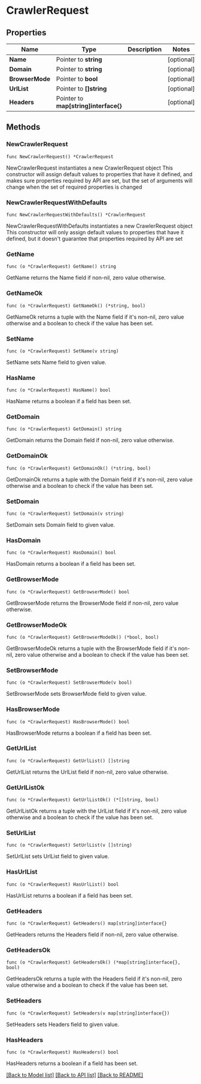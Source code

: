 # CrawlerRequest

## Properties

Name | Type | Description | Notes
------------ | ------------- | ------------- | -------------
**Name** | Pointer to **string** |  | [optional] 
**Domain** | Pointer to **string** |  | [optional] 
**BrowserMode** | Pointer to **bool** |  | [optional] 
**UrlList** | Pointer to **[]string** |  | [optional] 
**Headers** | Pointer to **map[string]interface{}** |  | [optional] 

## Methods

### NewCrawlerRequest

`func NewCrawlerRequest() *CrawlerRequest`

NewCrawlerRequest instantiates a new CrawlerRequest object
This constructor will assign default values to properties that have it defined,
and makes sure properties required by API are set, but the set of arguments
will change when the set of required properties is changed

### NewCrawlerRequestWithDefaults

`func NewCrawlerRequestWithDefaults() *CrawlerRequest`

NewCrawlerRequestWithDefaults instantiates a new CrawlerRequest object
This constructor will only assign default values to properties that have it defined,
but it doesn't guarantee that properties required by API are set

### GetName

`func (o *CrawlerRequest) GetName() string`

GetName returns the Name field if non-nil, zero value otherwise.

### GetNameOk

`func (o *CrawlerRequest) GetNameOk() (*string, bool)`

GetNameOk returns a tuple with the Name field if it's non-nil, zero value otherwise
and a boolean to check if the value has been set.

### SetName

`func (o *CrawlerRequest) SetName(v string)`

SetName sets Name field to given value.

### HasName

`func (o *CrawlerRequest) HasName() bool`

HasName returns a boolean if a field has been set.

### GetDomain

`func (o *CrawlerRequest) GetDomain() string`

GetDomain returns the Domain field if non-nil, zero value otherwise.

### GetDomainOk

`func (o *CrawlerRequest) GetDomainOk() (*string, bool)`

GetDomainOk returns a tuple with the Domain field if it's non-nil, zero value otherwise
and a boolean to check if the value has been set.

### SetDomain

`func (o *CrawlerRequest) SetDomain(v string)`

SetDomain sets Domain field to given value.

### HasDomain

`func (o *CrawlerRequest) HasDomain() bool`

HasDomain returns a boolean if a field has been set.

### GetBrowserMode

`func (o *CrawlerRequest) GetBrowserMode() bool`

GetBrowserMode returns the BrowserMode field if non-nil, zero value otherwise.

### GetBrowserModeOk

`func (o *CrawlerRequest) GetBrowserModeOk() (*bool, bool)`

GetBrowserModeOk returns a tuple with the BrowserMode field if it's non-nil, zero value otherwise
and a boolean to check if the value has been set.

### SetBrowserMode

`func (o *CrawlerRequest) SetBrowserMode(v bool)`

SetBrowserMode sets BrowserMode field to given value.

### HasBrowserMode

`func (o *CrawlerRequest) HasBrowserMode() bool`

HasBrowserMode returns a boolean if a field has been set.

### GetUrlList

`func (o *CrawlerRequest) GetUrlList() []string`

GetUrlList returns the UrlList field if non-nil, zero value otherwise.

### GetUrlListOk

`func (o *CrawlerRequest) GetUrlListOk() (*[]string, bool)`

GetUrlListOk returns a tuple with the UrlList field if it's non-nil, zero value otherwise
and a boolean to check if the value has been set.

### SetUrlList

`func (o *CrawlerRequest) SetUrlList(v []string)`

SetUrlList sets UrlList field to given value.

### HasUrlList

`func (o *CrawlerRequest) HasUrlList() bool`

HasUrlList returns a boolean if a field has been set.

### GetHeaders

`func (o *CrawlerRequest) GetHeaders() map[string]interface{}`

GetHeaders returns the Headers field if non-nil, zero value otherwise.

### GetHeadersOk

`func (o *CrawlerRequest) GetHeadersOk() (*map[string]interface{}, bool)`

GetHeadersOk returns a tuple with the Headers field if it's non-nil, zero value otherwise
and a boolean to check if the value has been set.

### SetHeaders

`func (o *CrawlerRequest) SetHeaders(v map[string]interface{})`

SetHeaders sets Headers field to given value.

### HasHeaders

`func (o *CrawlerRequest) HasHeaders() bool`

HasHeaders returns a boolean if a field has been set.


[[Back to Model list]](../README.md#documentation-for-models) [[Back to API list]](../README.md#documentation-for-api-endpoints) [[Back to README]](../README.md)



